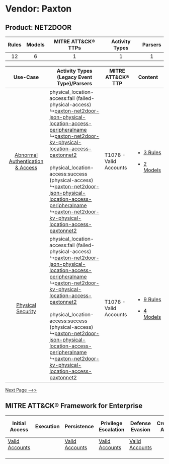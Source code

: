 Vendor: Paxton
==============
Product: NET2DOOR
-----------------
| Rules | Models | MITRE ATT&CK® TTPs | Activity Types | Parsers |
|:-----:|:------:|:------------------:|:--------------:|:-------:|
|  12   |   6    |         1          |       1        |    1    |

|    Use-Case    | Activity Types (Legacy Event Type)/Parsers    | MITRE ATT&CK® TTP          | Content    |
|:----:| ---- | ---- | ---- |
| [Abnormal Authentication & Access](../../../UseCases/uc_abnormal_authentication_&_access.md) |  physical_location-access:fail (failed-physical-access)<br> ↳[paxton-net2door-json-physical-location-access-peripheralname](Ps/pC_paxtonnet2doorjsonphysicallocationaccessperipheralname.md)<br> ↳[paxton-net2door-kv-physical-location-access-paxtonnet2](Ps/pC_paxtonnet2doorkvphysicallocationaccesspaxtonnet2.md)<br><br> physical_location-access:success (physical-access)<br> ↳[paxton-net2door-json-physical-location-access-peripheralname](Ps/pC_paxtonnet2doorjsonphysicallocationaccessperipheralname.md)<br> ↳[paxton-net2door-kv-physical-location-access-paxtonnet2](Ps/pC_paxtonnet2doorkvphysicallocationaccesspaxtonnet2.md)<br> | T1078 - Valid Accounts<br> | [<ul><li>3 Rules</li></ul><ul><li>2 Models</li></ul>](RM/r_m_paxton_net2door_Abnormal_Authentication_&_Access.md) |
|    [Physical Security](../../../UseCases/uc_physical_security.md)    |  physical_location-access:fail (failed-physical-access)<br> ↳[paxton-net2door-json-physical-location-access-peripheralname](Ps/pC_paxtonnet2doorjsonphysicallocationaccessperipheralname.md)<br> ↳[paxton-net2door-kv-physical-location-access-paxtonnet2](Ps/pC_paxtonnet2doorkvphysicallocationaccesspaxtonnet2.md)<br><br> physical_location-access:success (physical-access)<br> ↳[paxton-net2door-json-physical-location-access-peripheralname](Ps/pC_paxtonnet2doorjsonphysicallocationaccessperipheralname.md)<br> ↳[paxton-net2door-kv-physical-location-access-paxtonnet2](Ps/pC_paxtonnet2doorkvphysicallocationaccesspaxtonnet2.md)<br> | T1078 - Valid Accounts<br> | [<ul><li>9 Rules</li></ul><ul><li>4 Models</li></ul>](RM/r_m_paxton_net2door_Physical_Security.md)    |
[Next Page -->>](2_ds_paxton_net2door.md)

MITRE ATT&CK® Framework for Enterprise
--------------------------------------
| Initial Access                                                      | Execution | Persistence                                                         | Privilege Escalation                                                | Defense Evasion                                                     | Credential Access | Discovery | Lateral Movement | Collection | Command and Control | Exfiltration | Impact |
| ------------------------------------------------------------------- | --------- | ------------------------------------------------------------------- | ------------------------------------------------------------------- | ------------------------------------------------------------------- | ----------------- | --------- | ---------------- | ---------- | ------------------- | ------------ | ------ |
| [Valid Accounts](https://attack.mitre.org/techniques/T1078)<br><br> |           | [Valid Accounts](https://attack.mitre.org/techniques/T1078)<br><br> | [Valid Accounts](https://attack.mitre.org/techniques/T1078)<br><br> | [Valid Accounts](https://attack.mitre.org/techniques/T1078)<br><br> |                   |           |                  |            |                     |              |        |